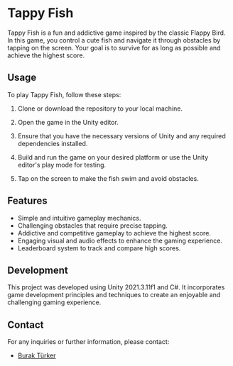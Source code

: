 # Tappy Fish

Tappy Fish is a fun and addictive game inspired by the classic Flappy Bird. In this game, you control a cute fish and navigate it through obstacles by tapping on the screen. Your goal is to survive for as long as possible and achieve the highest score.

## Usage

To play Tappy Fish, follow these steps:

1. Clone or download the repository to your local machine.

2. Open the game in the Unity editor.

3. Ensure that you have the necessary versions of Unity and any required dependencies installed.

4. Build and run the game on your desired platform or use the Unity editor's play mode for testing.

5. Tap on the screen to make the fish swim and avoid obstacles.

## Features

- Simple and intuitive gameplay mechanics.
- Challenging obstacles that require precise tapping.
- Addictive and competitive gameplay to achieve the highest score.
- Engaging visual and audio effects to enhance the gaming experience.
- Leaderboard system to track and compare high scores.

## Development

This project was developed using Unity 2021.3.11f1 and C#. It incorporates game development principles and techniques to create an enjoyable and challenging gaming experience.

## Contact

For any inquiries or further information, please contact:

- [Burak Türker](mailto:turker.kburak@gmail.com)
